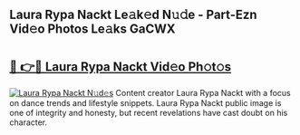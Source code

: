 ## Laura Rypa Nackt Le𝚊k𝚎d N𝚞𝚍e - Part-Ezn Vid𝚎o Photos Le𝚊ks GaCWX

# <h2><a href="http://fb3ekj.evod.top/?m=Laura+Rypa+Nackt">🔗 👉🔴 Laura Rypa Nackt Vid𝚎o Ph𝚘t𝚘s</a></h2>

[![Laura Rypa Nackt N𝚞d𝚎s](https://i.imgur.com/8V9OHl7.gif)](http://fb3ekj.evod.top/?m=Laura+Rypa+Nackt)
Content creator Laura Rypa Nackt with a focus on dance trends and lifestyle snippets. Laura Rypa Nackt public image is one of integrity and honesty, but recent revelations have cast doubt on his character. 
